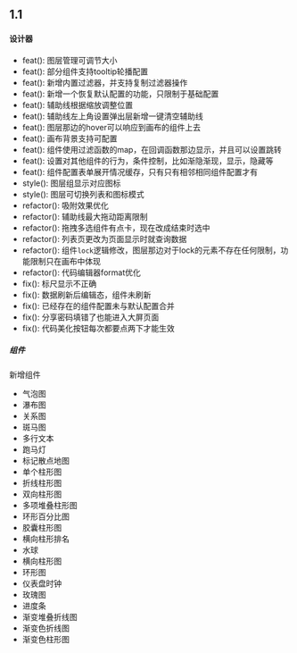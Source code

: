 
## 1.1

#### 设计器

- feat(): 图层管理可调节大小  
- feat(): 部分组件支持tooltip轮播配置  
- feat(): 新增内置过滤器，并支持复制过滤器操作  
- feat(): 新增一个恢复默认配置的功能，只限制于基础配置  
- feat(): 辅助线根据缩放调整位置  
- feat(): 辅助线左上角设置弹出层新增一键清空辅助线  
- feat(): 图层那边的hover可以响应到画布的组件上去  
- feat(): 画布背景支持可配置  
- feat(): 组件使用过滤函数的map，在回调函数那边显示，并且可以设置跳转  
- feat(): 设置对其他组件的行为，条件控制，比如渐隐渐现，显示，隐藏等  
- feat(): 组件配置表单展开情况缓存，只有只有相邻相同组件配置才有  
- style(): 图层组显示对应图标  
- style(): 图层可切换列表和图标模式  
- refactor(): 吸附效果优化  
- refactor(): 辅助线最大拖动距离限制   
- refactor(): 拖拽多选组件有点卡，现在改成结束时选中   
- refactor(): 列表页更改为页面显示时就查询数据  
- refactor(): 组件`lock`逻辑修改，图层那边对于lock的元素不存在任何限制，功能限制只在画布中体现  
- refactor(): 代码编辑器format优化  
- fix(): 标尺显示不正确  
- fix(): 数据刷新后编辑态，组件未刷新  
- fix(): 已经存在的组件配置未与默认配置合并  
- fix(): 分享密码填错了也能进入大屏页面  
- fix(): 代码美化按钮每次都要点两下才能生效  

##### 组件

新增组件    
- 气泡图  
- 瀑布图  
- 关系图  
- 斑马图  
- 多行文本  
- 跑马灯  
- 标记散点地图  
- 单个柱形图  
- 折线柱形图  
- 双向柱形图  
- 多项堆叠柱形图  
- 环形百分比图    
- 胶囊柱形图  
- 横向柱形排名  
- 水球  
- 横向柱形图  
- 环形图
- 仪表盘时钟  
- 玫瑰图  
- 进度条  
- 渐变堆叠折线图  
- 渐变色折线图  
- 渐变色柱形图   
